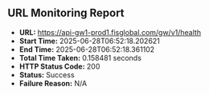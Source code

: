 ## URL Monitoring Report

- **URL:** https://api-gw1-prod1.fisglobal.com/gw/v1/health
- **Start Time:** 2025-06-28T06:52:18.202621
- **End Time:** 2025-06-28T06:52:18.361102
- **Total Time Taken:** 0.158481 seconds
- **HTTP Status Code:** 200
- **Status:** Success
- **Failure Reason:** N/A

